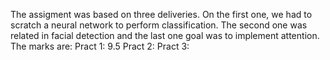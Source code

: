 The assigment was based on three deliveries. On the first one, we had to scratch a neural network to perform classification. The second one was related in facial detection and the last one goal was to implement attention.
The marks are:
Pract 1: 9.5
Pract 2:
Pract 3:
